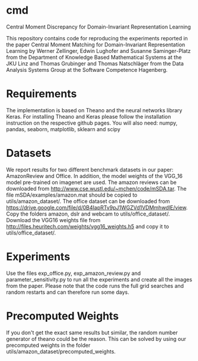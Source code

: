 # cmd
Central Moment Discrepancy for Domain-Invariant Representation Learning

This repository contains code for reproducing the experiments reported in the paper Central Moment Matching for Domain-Invariant Representation Learning by Werner Zellinger, Edwin Lughofer and Susanne Saminger-Platz from the Department of Knowledge Based Mathematical Systems at the JKU Linz and Thomas Grubinger and Thomas Natschläger from the Data Analysis Systems Group at the Software Competence Hagenberg.

# Requirements
The implementation is based on Theano and the neural networks library Keras. For installing Theano and Keras please follow the installation instruction on the respective github pages. You will also need: numpy, pandas, seaborn, matplotlib, sklearn and scipy

# Datasets
We report results for two different benchmark datasets in our paper: AmazonReview and Office. In addition, the model weights of the VGG_16 model pre-trained on imagenet are used. The amazon reviews can be downloaded from http://www.cse.wustl.edu/~mchen/code/mSDA.tar. The file mSDA/examples/amazon.mat should be copied to utils/amazon_dataset/. The office dataset can be downloaded from https://drive.google.com/file/d/0B4IapRTv9pJ1WGZVd1VDMmhwdlE/view. Copy the folders amazon, dslr and webcam to utils/office_dataset/. Download the VGG16 weights file from http://files.heuritech.com/weights/vgg16_weights.h5 and copy it to  utils/office_dataset/.

# Experiments
Use the files exp_office.py, exp_amazon_review.py and parameter_sensitivity.py to run all the experiments and create all the images from the paper. Please note that the code runs the full grid searches and random restarts and can therefore run some days.

# Precomputed Weights
If you don't get the exact same results but similar, the random number generator of theano could be the reason. This can be solved by using our precomputed weights in the folder utils/amazon_dataset/precomputed_weights.



